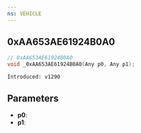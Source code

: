 ```yaml
---
ns: VEHICLE
---
```

## 0xAA653AE61924B0A0

```c
// 0xAA653AE61924B0A0
void _0xAA653AE61924B0A0(Any p0, Any p1);
```

```
Introduced: v1290
```

## Parameters
* **p0**:
* **p1**:

